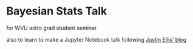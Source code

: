 # Bayesian Stats Talk

for WVU astro grad student seminar

also to learn to make a Jupyter Notebook talk following [Justin Ellis' blog][1]

[1]: https://jellis18.github.io/post/2017-11-20-automating-jupyter-slides/
